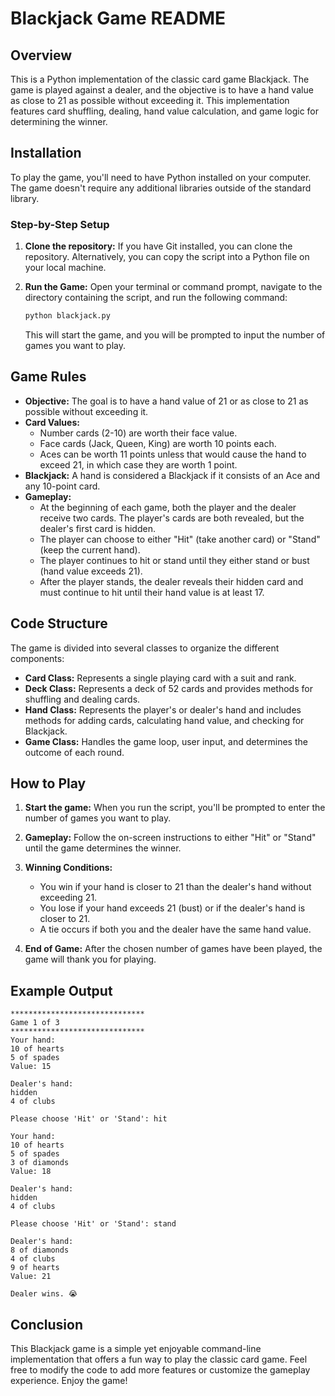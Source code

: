 # Blackjack Game README

## Overview ##

This is a Python implementation of the classic card game Blackjack. The game is played against a dealer, and the objective is to have a hand value as close to 21 as possible without exceeding it. This implementation features card shuffling, dealing, hand value calculation, and game logic for determining the winner.

## Installation

To play the game, you'll need to have Python installed on your computer. The game doesn't require any additional libraries outside of the standard library.

### Step-by-Step Setup

1. **Clone the repository:**
   If you have Git installed, you can clone the repository. Alternatively, you can copy the script into a Python file on your local machine.

2. **Run the Game:**
   Open your terminal or command prompt, navigate to the directory containing the script, and run the following command:
   ```bash
   python blackjack.py
   ```
   This will start the game, and you will be prompted to input the number of games you want to play.

## Game Rules

- **Objective:** The goal is to have a hand value of 21 or as close to 21 as possible without exceeding it.
- **Card Values:**
  - Number cards (2-10) are worth their face value.
  - Face cards (Jack, Queen, King) are worth 10 points each.
  - Aces can be worth 11 points unless that would cause the hand to exceed 21, in which case they are worth 1 point.
- **Blackjack:** A hand is considered a Blackjack if it consists of an Ace and any 10-point card.
- **Gameplay:**
  - At the beginning of each game, both the player and the dealer receive two cards. The player's cards are both revealed, but the dealer's first card is hidden.
  - The player can choose to either "Hit" (take another card) or "Stand" (keep the current hand).
  - The player continues to hit or stand until they either stand or bust (hand value exceeds 21).
  - After the player stands, the dealer reveals their hidden card and must continue to hit until their hand value is at least 17.

## Code Structure

The game is divided into several classes to organize the different components:

- **Card Class:** Represents a single playing card with a suit and rank.
- **Deck Class:** Represents a deck of 52 cards and provides methods for shuffling and dealing cards.
- **Hand Class:** Represents the player's or dealer's hand and includes methods for adding cards, calculating hand value, and checking for Blackjack.
- **Game Class:** Handles the game loop, user input, and determines the outcome of each round.

## How to Play

1. **Start the game:** When you run the script, you'll be prompted to enter the number of games you want to play.
2. **Gameplay:** Follow the on-screen instructions to either "Hit" or "Stand" until the game determines the winner.
3. **Winning Conditions:**
   - You win if your hand is closer to 21 than the dealer's hand without exceeding 21.
   - You lose if your hand exceeds 21 (bust) or if the dealer's hand is closer to 21.
   - A tie occurs if both you and the dealer have the same hand value.

4. **End of Game:** After the chosen number of games have been played, the game will thank you for playing.

## Example Output

```plaintext
******************************
Game 1 of 3
******************************
Your hand:
10 of hearts
5 of spades
Value: 15

Dealer's hand:
hidden
4 of clubs

Please choose 'Hit' or 'Stand': hit

Your hand:
10 of hearts
5 of spades
3 of diamonds
Value: 18

Dealer's hand:
hidden
4 of clubs

Please choose 'Hit' or 'Stand': stand

Dealer's hand:
8 of diamonds
4 of clubs
9 of hearts
Value: 21

Dealer wins. 😭
```

## Conclusion

This Blackjack game is a simple yet enjoyable command-line implementation that offers a fun way to play the classic card game. Feel free to modify the code to add more features or customize the gameplay experience. Enjoy the game!

